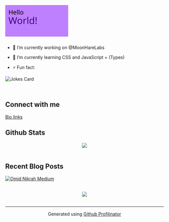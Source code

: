 [![Hello World](https://github.com/ksenginew/ksenginew/raw/main/header.svg)](#nolink)

### <div align="center"></div>  
  

- 🔭 I’m currently working on @MoonHareLabs  
  

- 🌱 I’m currently learning CSS and JavaScript + (Types)    

- ⚡ Fun fact:

![Jokes Card](https://readme-jokes.vercel.app/api)
  

<br/>  

## Connect with me  
  
[Bio links](https://bio.link/ksengine)  


## Github Stats  
<div align="center"><img src="https://github-readme-stats.vercel.app/api?username=ksenginew&show_icons=true&count_private=true&hide_border=true" align="center" /></div>  

<br/>  


## Recent Blog Posts  
[![Omid Nikrah Medium](https://github-readme-medium.vercel.app/?username=ksengine&bg="transparent)](https://medium.com/@omidnikrah)

<br/>  

<div align="center">
            <a href="https://www.buymeacoffee.com/ksengine" target="_blank" style="display: inline-block;">
                <img
                    src="https://img.shields.io/badge/Donate-Buy%20Me%20A%20Coffee-orange.svg?style=flat-square" 
                    align="center"
                />
            </a></div>
<br />

----
<div align="center">Generated using <a href="https://profilinator.rishav.dev/" target="_blank">Github Profilinator</a></div>
